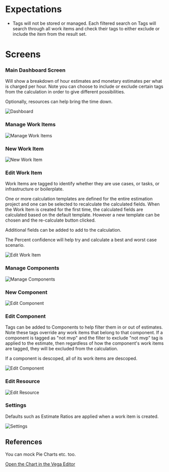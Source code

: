 # Expectations

- Tags will not be stored or managed. Each filtered search on Tags will search through all work items and check their tags to either exclude or include the item from the result set.

# Screens

### Main Dashboard Screen
Will show a breakdown of hour estimates and monetary estimates per what is charged per hour. Note you can choose to include or exclude certain tags from the calculation in order to give different possibilities.

Optionally, resources can help bring the time down.

![Dashboard](https://uml-services.xchangedocs.co.za/svg/lLHjRzCm4FxUNt4g886sbDNf1feOscWhiKcyY1Nr0wAIcnnhX6DNFgTG3VuxPoTDrf4M8IJouUBpFVVsdErpSj8waif1ToHfCJVIfjrEv_QW0_oTdK6z6pQYA0h_oXwMJ-75_EMx5TfLXj_W1qoD_GgN3dDYvGEIAMo2VZqq-T9er8xWPt0lvMqTwZL32SRaibmwJ4_PXqF7WrRmqEWlMOewGOOzEtvK6ovreeeKOI9lo8VePZgYn2pnC5yjkxmn_lu7m9rylLul_BcEKM6boumE-hNdZSbnU0gJWjlh2xYI6iIH48Smrcbbcs8A_HWkYfjWWWWUY_uH6zVqP2j1qnYdUiCqSO8rDqckwRYmbljTSuMpaL5AMffLfMw7cZoeVGuuMirxoUSh90T3ILYgFAujlQO_x3M1uAtCaQxzc9bonZwCuy5nJyJjo_kEKvmdAlD5_8qlrpCnJggoj3lGdLhBxBQe_UsCDIVCVsFjq6xCF6pug3Fd3-yivP5jvC87cRMb-Z_Kys5ZyToBa_r4zmSiH0dVHQiugIwQQBbmkphRNEn_Q-pABFIUXjxBGkrf0ovK8AGDq5H__y7wD5I6y7E5uhjpZZhrJ-0l "Dashboard")



### Manage Work Items

![Manage Work Items](https://uml-services.xchangedocs.co.za/svg/dLLjRzem4FxEhpXbGceLmjHDhT3KLgN0DYQjcmPLFo2GJ7AbrepDR8UjQldljMFUIk9GPWbZvvvxxidvphbIcaYj2DCGV2USJ13kXFmDNOrJ5LGgOCPJcFtPSN41ETJQk8NBjk_XnnpbdE9VU8RpyUN6nUn_eHAfZD6kMs8w4novLh1OKsnMKHJvOcoRClEhdHqTfUcKQ2eut7AgrISJR_HWGgjH3liq-aoPHgbo5cVjqoaMckmOm13E3NaGc2aBK0gzt0zTmBD7I4lmUveWZzyef_esATK3PVHYCVChE89ZQ386fO0sHigo9AMedX_YLzSd4_yHT7dCqWJ1Wcn919Gx8RNfV1PutJh_3dPRUCzmMVJUO2EJlT61Bxrgg_yXBNnQ-73W-cHOAUTObFTgBz-0_NU5ySBjsyDT9hONuUYhLCTRbuapRRh3xTleIcnbNUPzoUEhal0BQhXLA0tkh7vgvYQZ6MNZj6hcoFnwvdepWERFhjca2cEYYZCVDfDaHTQeVrYwMw8Iffh4FocLg2BAPsbndOHjPAXnnVqn4nh1Vl8zCjkKC34ny9DwmypVn0E77TOx74EBKPV9bUIKriOYvGcHZyKHhWLbA6UC6D6MmOawELi7MSTupBuDD-RhSKqPetoIlOSx0ihl9L5Qfh5EvTv4xLRbwp8CS_Y1ISFGH1bq4ggpXSjojcmneN3egVCjxXtUNJ_diwXS8K_iv_S5 "Manage Work Items")

### New Work Item

![New Work Item](https://uml-services.xchangedocs.co.za/svg/RP0n2y9038Nt_ehGLGkw2eAeYqi7BJY8XN0-j7XtBKsiW_hVxNMebFgMv7BVIowt4kLQXQrIJ2cUT2phE-qKBeuYQlMQT25ekHmI_KMI97tUUGQde9GT5lIck3TJLgX5F28plae0NLDD7m8oB7-eBHhOidBm6k3vR8nis9g7PIrAJnbSrQRT4_8rIs7wa46KTbxXfMX0-Hu2hitjLyi7hJ_3JIUZkQS3DpYtWquRzWRs_CV-YLRmb_3hNm00 "New Work Item")

### Edit Work Item
Work Items are tagged to identify whether they are use cases, or tasks, or infrastructure or boilerplate.

One or more calculation templates are defined for the entire estimation project and one can be selected to recalculate the calculated fields. When the Work Item is created for the first time, the calculated fields are calculated based on the default template. However a new template can be chosen and the re-calculate button clicked.

Additional fields can be added to add to the calculation.

The Percent confidence will help try and calculate a best and worst case scenario.

![Edit Work Item](https://uml-services.xchangedocs.co.za/svg/fLJVIyCm47xVNt4K18Us-8E120ErJfmFFco5FOmLOdjkmJGfILePS_-xYPDihEaSU2_vzTtTzzqbkLEQIAq8qn308ASQ9a9-m51Z4NGwO6nrzZDOw_Vt871wVHtru5bKKdKTB0n3Dr-vMNDbBTZ6IgXc63GGZwWoIKjD1OV6uMeyR6xkUubtA9RmQHDfcmCMA37o-qN_sbqt2NezOr6KWYFNy0N181pJEIUwagXWWcymHbdJp5CAQmcPA-jLrELvfH0oebgGiU3lD4UU8PnOZvkU7pT2PVfdK0Rp8XRSZueYVn6cCrFhK6MYn1nENuKsZ5XMCQ8nxnvHeDtBuegM1WajscJzXhUTJR0eRQPRmprz88fcRaXGQHXoZLpH6Y4rAf78RB7TIy5uJKSOEi8pRqB39dQIu8aYovMVskRYrSX4MVmsz_AY7UeeMTnLr6j7MZ6Kp_yA68iSJTIQukSFj2takatdVMwUjoaiOKVeB9bOEfa7wJyIJM30jLmUKh2sxJ0CPfks5ABsDAH9lTD-lFDrkUiw9YQipH0JypBOhCLzCrjtxf3dzdVy1W00 "Edit Work Item")

### Manage Components

![Manage Components](https://uml-services.xchangedocs.co.za/svg/XLFVQy8m47xthpYwHri6Unnpw3eBmiR6TCWG7s9xb61CIf8wdUl_laksQRLsEoYzottVTpz2-iOoRGqJ5e979bcE4AjLeIHAQu9E1yXsNVzprkj10xLFrd0-l8IdDUerntVuXAdIInXPN1aANj2eKgVe_9l5xK4Bght4mOkYgAr6FUNJHv6paKn5cI5CM6wkgLp0PMHILM2uMXS17Gmt_m2E9Ak_ouyRzNUJYyQPi-um6lDSCbjgMiCK5p1skqgHAjwZRo0ZrtLrdkyeiU2qDNWT4VBDRvDw3aiUdgVS9Gayi2rg0aRqBLYwH9cvGKEhCjN2ua9mcTVwgt7FKvur5amZ_5877pGb9ALCBLVoHy5LPIxHrkrL30dV-B4Stc1QQcwt3NHrSaF7Lz9ju6U3B9kJu6oOSUkTUnHeqRknK0RdBNTUqpxHFULzSwfEdtRaNjSN "Manage Components")

### New Component

![Edit Component](https://uml-services.xchangedocs.co.za/svg/fL9D2u904BtxAuOz5QN_G12gGvSkUXCFopgLiEukxYY4-T_JWiLQWw1tsVbuZpV3R6A9DsIv9627iYBOwTfeXOfO4C28VlDy9iGnl5DS9mn35_SkyhC9pCaXgqWYynXxjAAf35LQWTViqwDV_5JfCzGt4CxeYWr6oxBeh-hWpxUepFZ5mXrOtPbjQn44jmkBJyYBSPFG2csmXDL9qyYLefMSi5p_u3y_XS-ONTCPfhp3OXmktt4bK1PVvAze219KvVHV7W00 "Edit Component")


### Edit Component

Tags can be added to Components to help filter them in or out of estimates. Note these tags override any work items that belong to that component. If a component is tagged as "not mvp" and the filter to exclude "not mvp" tag is applied to the estimate, then regardless of how the component's work items are tagged, they will be excluded from the calculation.

If a component is descoped, all of its work items are descoped.

![Edit Component](https://uml-services.xchangedocs.co.za/svg/fL9D2u904BtxAuOz5QN_G12gGvSkUXCFopgLiEukxYY4-T_JWiLQWw1tsVbuZpV3R6A9DsIv9627iYBOwTfeXOfO4C28VlDy9iGnl5DS9mn35_SkyhC9pCaXgqWYynXxjAAf35LQWTViqwDV_5JfCzGt4CxeYWr6oxBeh-hWpxUepFZ5mXrOtPbjQn44jmkBJyYBSPFG2csmXDL9qyYLefMSi5p_u3y_XS-ONTCPfhp3OXmktt4bK1PVvAze219KvVHV7W00 "Edit Component")

### Edit Resource

![Edit Resource](https://uml-services.xchangedocs.co.za/svg/SoWkIImgAKxCAL5GSat9B548IYtEBorAJbNYub80WcfjC0K2jhOAA2hW4hgwkd1sDPo5oSCk0W8m8wqKQXIKGl9p5PmIyxABbR2gTIujAahDIwu4gOqBIinBYSEkBB-u16oSaQc1dg41fbcr62B8_i1KWHGIC10Td5YM6Wkq9DevCIyvDISMXtO8gvRB8JKl1HJK0000 "Edit Resource")

### Settings

Defaults such as Estimate Ratios are applied when a work item is created.

![Settings](https://uml-services.xchangedocs.co.za/svg/bLHjQy8m4FxUNv4L1igep35XZ3bqrR71S4CT-o0AiJrT84qbIJkq-jztgRLis7RpeCtbyZptbd0TfQdKYd9Dx15epSHIsPP5K9ABT37IRfF3OMvp72VNarmxtXLRZ8ofN88cRYGb26zzIxParWivft9MYE_1WaQOg1kA1VEH0kG5Ok26QD-qR5pEYmEn0CYxO5gbCPx2I2eCHTSgsnJ7IsPzfLb0DP0XrInKf9QbK2_4fw50cJQbAJKRBRiKw8O-keMOmPV1NZQQvTWXAA3I-zm3Ivpk2gt_BSoDb0w3yhgIyLdfcP6x-Vs0OfUtHikQiD_yBXGDXseg_NN5CiA7G3vWxdYSWT18li8F6vN-MzNqjsTyiJ86IMgDGN-CxPPGHoBUIKg_pbnLUzb44iXZ93niaZYL_S3f9fIakrgToipl-rNmjI4RalbAMSMNlqDEKXbfqlNzQJMYxpFz1sG8GHZ3z8JiZYrcd5XMEUR7DChZZYX6nHedBiLXmASbzBssipeWV3FflW40 "Settings")

## References

You can mock Pie Charts etc. too.

[Open the Chart in the Vega Editor](https://vega.github.io/editor/#/url/vega/N4IgJAzgxgFgpgWwIYgFwhgF0wBwqgegIDc4BzJAOjIEtMYBXAI0poHsDp5kTykSArJQBWENgDsQAGhAATONABONHJnaT0AQQAETJBBpRtOGnG2wkizNrgAPJAhwAbOJWkgA7jVn00AJgAGAJl4GjIsfyCZJAZMNgMALzg0EHEJZJkDMnEkJwg0AG1QHIRk9AhMS0xNcTIXd2JchjLgkCYacVk0UA6cWJTFJFqMkAQOtFbkWzQANko-AE5MzDgcCcoAgEYAX22pYocykDhOmrqRxqdm2fmlto6u1B7xPswBobIRsY1JpGnUOaLZardZbXb7VKHFI4JCyM71GSXa6oVrtTrdEC9froQbDdzfCYyKbrHZ7A6lFIdcRwRQAJVhNAY+URTRaMjRj2er3eeKJ4xRRL+aAWrQqINQpIhJSOUDYimpdIZTIarMJ93RT0xL2xIFxn3x-N+-02opWaxRlAE4PJRzEVhVVzKADNchA4OyHhisW90LA4FAANZMNjTXYAXRksiQlUKNpSlSYCJASIUscxj02MidpicjwALGT0-4sznHjNC940ABmEtwXNoE0V-O1+uoKtNtACFuPADsHYB3bQAA5thGQJhcRAnXKEGnMABPHBHEwjbN1x4gNf15ZVeFlUBZHJOFIVXe1ep7Y6nc-7kCH3IpE5wm8gS92n0HsJHk9yt7h0eZFAuSpqgRSQhSvpsE4cruAuS4pHKsgdA+kZsMg-KgFGMboAmSZbhulaXnqt5cIgMrRuQcrzoEr4AaMlgBvkoGgHBRyWFA7hOooaEYlhKA4UgibJJeJyyvIGInCsigYtmTjHpq0DASksrQdJg7oIRMj-J+2QPugXg+DA2gENofivjI84Yve8kYHAYRYMZpm0TIDA4FhJGVFYe4yaWJ6edUL4ide5w+euj7BReMgws+IUKV+ekgNF3mXlSNL0khypxbpNmpYqGX5JebCxGlSpMTp376d49COWZl6yvKJX5VZ8U2fVCrpYyBW7KO2xAA)
